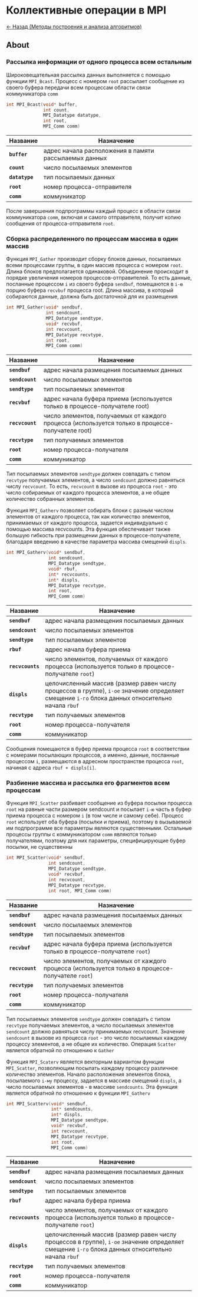 # Коллективные операции в MPI

[<- Назад (Методы построения и анализа алгоритмов)](https://github.com/boorlakov/zettelkasten/blob/main/university/methods%20analysis%20algos/README.md)

## About

### Рассылка информации от одного процесса всем остальным

Широковещательная рассылка данных выполняется с помощью функции `MPI_Bcast`. Процесс с номером `root` рассылает сообщение из своего буфера передачи всем процессам области связи коммуникатора `comm`

```c
int MPI_Bcast(void* buffer, 
              int count, 
              MPI_Datatype datatype, 
              int root, 
              MPI_Comm comm)
```

| Название       | Назначение|
| ---            | ---|
| **`buffer`**   | адрес начала расположения в памяти рассылаемых данных|
| **`count`**    | число посылаемых элементов |
| **`datatype`** | тип посылаемых данных |
| **`root`**     | номер процесса-отправителя |
| **`comm`**     | коммуникатор |

После завершения подпрограммы каждый процесс в области связи коммуникатора `comm`, включая и самого отправителя, получит копию сообщения от процесса-отправителя `root`.

### Сборка распределенного по процессам массива в один массив

Функция `MPI_Gather` производит сборку блоков данных, посылаемых всеми процессами группы, в один массив процесса с номером `root`. Длина блоков предполагается одинаковой. Объединение происходит в порядке увеличения номеров процессов-отправителей. То есть данные, посланные процессом `i` из своего буфера `sendbuf`, помещаются в `i-ю` порцию буфера `recvbuf` процесса root. Длина массива, в который собираются данные, должна быть достаточной для их размещения

```c
int MPI_Gather(void* sendbuf, 
               int sendcount, 
               MPI_Datatype sendtype, 
               void* recvbuf, 
               int recvcount, 
               MPI_Datatype recvtype, 
               int root, 
               MPI_Comm comm)
```

| Название        | Назначение|
| ---             | ---|
| **`sendbuf`**   | адрес начала размещения посылаемых данных |
| **`sendcount`** | число посылаемых элементов |
| **`sendtype`**  | тип посылаемых элементов |
| **`recvbuf`**   | адрес начала буфера приема (используется только в процессе-получателе root) |
| **`recvcount`** | число элементов, получаемых от каждого процесса (используется только в процессе-получателе root) |
| **`recvtype`**  | тип получаемых элементов |
| **`root`**      | номер процесса-получателя |
| **`comm`**      | коммуникатор |

Тип посылаемых элементов `sendtype` должен совпадать с типом `recvtype` получаемых элементов, а число `sendcount` должно равняться числу `recvcount`. То есть, `recvcount` в вызове из процесса `root` - это число собираемых от каждого процесса элементов, а не общее количество собранных элементов.

Функция `MPI_Gatherv` позволяет собирать блоки с разным числом элементов от каждого процесса, так как количество элементов, принимаемых от каждого процесса, задается индивидуально с помощью массива recvcounts. Эта функция обеспечивает также большую гибкость при размещении данных в процессе-получателе, благодаря введению в качестве параметра массива смещений `displs`.

```c
int MPI_Gatherv(void* sendbuf, 
                int sendcount, 
                MPI_Datatype sendtype, 
                void* rbuf, 
                int* recvcounts, 
                int* displs, 
                MPI_Datatype recvtype, 
                int root, 
                MPI_Comm comm)
```

| Название         | Назначение|
| ---              | ---|
| **`sendbuf`**    | адрес начала размещения посылаемых данных  |
| **`sendcount`**  | число посылаемых элементов |
| **`sendtype`**   | тип посылаемых элементов |
| **`rbuf`**       | адрес начала буфера приема |
| **`recvcounts`** | число элементов, получаемых от каждого процесса (используется только в процессе-получателе `root`) |
| **`displs`**     | целочисленный массив (размер равен числу процессов в группе), `i-ое` значение определяет смещение `i-го` блока данных относительно начала `rbuf` |
| **`recvtype`**   | тип получаемых элементов |
| **`root`**       | номер процесса-получателя |
| **`comm`**       | коммуникатор |

Сообщения помещаются в буфер приема процесса `root` в соответствии с номерами посылающих процессов, а именно, данные, посланные процессом `i`, размещаются в адресном пространстве процесса `root`, начиная с адреса `rbuf + displs[i]`.

### Разбиение массива и рассылка его фрагментов всем процессам

Функция `MPI_Scatter` разбивает сообщение из буфера посылки процесса `root` на равные части размером sendcount и посылает `i-ю` часть в буфер приема процесса с номером `i` (в том числе и самому себе). Процесс `root` использует оба буфера (посылки и приема), поэтому в вызываемой им подпрограмме все параметры являются существенными. Остальные процессы группы с коммуникатором `comm` являются только получателями, поэтому для них параметры, специфицирующие буфер посылки, не существенны

```c
int MPI_Scatter(void* sendbuf, 
                int sendcount, 
                MPI_Datatype sendtype, 
                void* recvbuf, 
                int recvcount, 
                MPI_Datatype recvtype, 
                int root, MPI_Comm comm)
```

| Название        | Назначение|
| ---             | ---|
| **`sendbuf`**   | адрес начала размещения посылаемых данных |
| **`sendcount`** | число посылаемых элементов |
| **`sendtype`**  | тип посылаемых элементов |
| **`recvbuf`**   | адрес начала буфера приема (используется только в процессе-получателе `root`) |
| **`recvcount`** | число элементов, получаемых от каждого процесса (используется только в процессе-получателе `root`) |
| **`recvtype`**  | тип получаемых элементов |
| **`root`**      | номер процесса-получателя |
| **`comm`**      | коммуникатор |

Тип посылаемых элементов `sendtype` должен совпадать с типом `recvtype` получаемых элементов, а число посылаемых элементов `sendcount` должно равняться числу принимаемых recvcount. Значение `sendcount` в вызове из процесса `root` - это число посылаемых каждому процессу элементов, а не общее их количество. Операция `Scatter` является обратной по отношению к `Gather`

Функция `MPI_Scaterv` является векторным вариантом функции `MPI_Scatter`, позволяющим посылать каждому процессу различное количество элементов. Начало расположения элементов блока, посылаемого `i-му` процессу, задается в массиве смещений `displs`, а число посылаемых элементов - в массиве `sendcounts`. Эта функция является обратной по отношению к функции `MPI_Gatherv`

```c
int MPI_Scatterv(void* sendbuf, 
                 int* sendcounts, 
                 int* displs, 
                 MPI_Datatype sendtype, 
                 void* recvbuf, 
                 int recvcount, 
                 MPI_Datatype recvtype, 
                 int root, 
                 MPI_Comm comm)
```

| Название         | Назначение|
| ---              | ---|
| **`sendbuf`**    | адрес начала размещения посылаемых данных  |
| **`sendcount`**  | число посылаемых элементов |
| **`sendtype`**   | тип посылаемых элементов |
| **`rbuf`**       | адрес начала буфера приема |
| **`recvcounts`** | число элементов, получаемых от каждого процесса (используется только в процессе-получателе `root`) |
| **`displs`**     | целочисленный массив (размер равен числу процессов в группе), `i-ое` значение определяет смещение `i-го` блока данных относительно начала `rbuf` |
| **`recvtype`**   | тип получаемых элементов |
| **`root`**       | номер процесса-получателя |
| **`comm`**       | коммуникатор |
